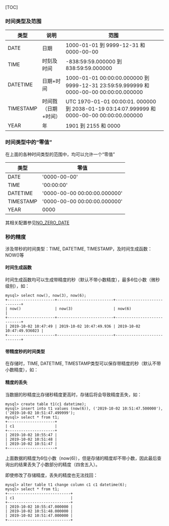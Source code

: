 [TOC]

### 时间类型及范围
| 类型 | 说明| 范围 |
| ---- | ---- | ---- |
| DATE | 日期 | 1000-01-01 到 9999-12-31 和 0000-00-00 |
| TIME | 时刻及时间 | -838:59:59.000000 到 838:59:59.000000 |
| DATETIME | 日期+时间 | 1000-01-01 00:00:00.000000  到 9999-12-31 23:59:59.999999 和 0000-00-00 00:00:00.000000|
| TIMESTAMP | 时间戮（日期+时间） | UTC 1970-01-01 00:00:01. 000000 到 2038-01-19 03:14:07.999999 和 0000-00-00 00:00:00.000000 |
| YEAR | 年 | 1901 到 2155 和 0000 |

### 时间类型中的“零值”
在上面的各种时间类型的范围中，均可以允许一个“零值”

| 类型 | 零值 |
| ---- | ---- |
| DATE | '0000-00-00' |
| TIME | '00:00:00'  |
| DATETIME | '0000-00-00 00:00:00.000000' |
| TIMESTAMP | '0000-00-00 00:00:00.000000' |
| YEAR | 0000 |

其相关配置参见[NO_ZERO_DATE](/数据类型/时间类型/时间类型相关设置.md#NO_ZERO_DATE)


### 秒的精度
涉及带秒的时间类型：TIME, DATETIME, TIMESTAMP，及时间生成函数：NOW()等

#### 时间生成函数
时间生成函数均可以生成带精度的秒（默认不带小数精度），最多6位小数（微秒级别），如：
```
mysql> select now(), now(3), now(6);
+---------------------+-------------------------+----------------------------+
| now()               | now(3)                  | now(6)                     |
+---------------------+-------------------------+----------------------------+
| 2019-10-02 10:47:49 | 2019-10-02 10:47:49.936 | 2019-10-02 10:47:49.936023 |
+---------------------+-------------------------+----------------------------+
```

#### 带精度秒的时间类型
在存储时，TIME, DATETIME, TIMESTAMP类型可以保存带精度的秒（默认不带小数精度），如：

#### 精度的丢失
当数据的秒精度比存储秒精度更高时，存储后将会导致精度丢失，如：
```
mysql> create table t1(c1 datetime);
mysql> insert into t1 values (now(6)), ('2019-10-02 10:51:47.500000'), ('2019-10-02 10:51:47.499999');
mysql> select * from t1;
+---------------------+
| c1                  |
+---------------------+
| 2019-10-02 10:55:47 |
| 2019-10-02 10:51:48 |
| 2019-10-02 10:51:47 |
+---------------------+
```
上面数据的精度为6位小数（now(6)），但是存储的精度却不带小数，因此最后查询出的结果丢失了小数部分的精度（四舍五入）。

即使修改了存储精度，丢失的精度也无法找回：
```
mysql> alter table t1 change column c1 c1 datetime(6);
mysql> select * from t1;
+----------------------------+
| c1                         |
+----------------------------+
| 2019-10-02 10:55:47.000000 |
| 2019-10-02 10:51:48.000000 |
| 2019-10-02 10:51:47.000000 |
+----------------------------+
```
